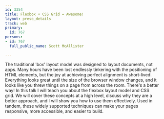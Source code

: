 ```yaml
---
id: 3354
title: Flexbox + CSS Grid = Awesome!
layout: preso_details
track: web
primary:
  id: 767
persons:
- id: 767
  full_public_name: Scott McAllister

---
```

The traditional 'box' layout model was designed to layout documents, not apps. Many hours have been lost endlessly tinkering with the positioning of HTML elements, but the joy at achieving perfect alignment is short-lived. Everything looks great until the size of the browser window changes, and it looks like you threw things on a page from across the room. There's a better way! 
In this talk I will teach you about the flexbox layout model and CSS grid. We will cover these concepts at a high level, discuss why they are a better approach, and I will show you how to use them effectively. Used in tandem, these widely supported techniques can make your pages responsive, more accessible, and easier to build.